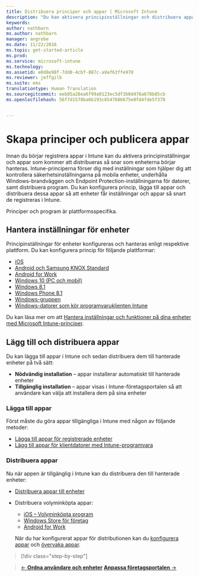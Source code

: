 ```yaml
---
title: Distribuera principer och appar | Microsoft Intune
description: "Du kan aktivera principinställningar och distribuera appar som kommer att tillämpas när enheterna har registrerats till hantering."
keywords: 
author: nathbarn
ms.author: nathbarn
manager: angrobe
ms.date: 11/22/2016
ms.topic: get-started-article
ms.prod: 
ms.service: microsoft-intune
ms.technology: 
ms.assetid: e0d8e98f-7dd8-4cbf-887c-a9af63ffe970
ms.reviewer: jeffgilb
ms.suite: ems
translationtype: Human Translation
ms.sourcegitcommit: eeb85a28ea6f99a0123ec5df3b0d476a678b85cb
ms.openlocfilehash: 56f7d1578ba6b193c6547686675e0fd4fde5f378


---
```


# <a name="create-policies-and-publish-apps"></a>Skapa principer och publicera appar
Innan du börjar registrera appar i Intune kan du aktivera principinställningar och appar som kommer att distribueras så snar som enheterna börjar hanteras. Intune-principerna förser dig med inställningar som hjälper dig att kontrollera säkerhetsinställningarna på mobila enheter, underhålla Windows-brandväggen och Endpoint Protection-inställningarna för datorer, samt distribuera program. Du kan konfigurera princip, lägga till appar och distribuera dessa appar så att enheter får inställningar och appar så snart de registreras i Intune.

Principer och program är plattformsspecifika.

## <a name="manage-device-settings"></a>Hantera inställningar för enheter

 Principinställningar för enheter konfigureras och hanteras enligt respektive plattform. Du kan konfigurera princip för följande plattformar:

- [iOS](https://docs.microsoft.com/intune/deploy-use/ios-policy-settings-in-microsoft-intune)
- [Android och Samsung KNOX Standard](https://docs.microsoft.com/intune/deploy-use/android-policy-settings-in-microsoft-intune)
- [Android for Work](https://docs.microsoft.com/intune/deploy-use/android-for-work-policy-settings-in-microsoft-intune)
- [Windows 10 (PC och mobil)](https://docs.microsoft.com/intune/deploy-use/windows-10-policy-settings-in-microsoft-intune)
- [Windows 8.1](https://docs.microsoft.com/intune/deploy-use/windows-configuration-policy-settings-in-microsoft-intune)
- [Windows Phone 8.1](https://docs.microsoft.com/intune/deploy-use/windows-phone-8-1-policy-settings-in-microsoft-intune)
- [Windows-gruppen](https://docs.microsoft.com/intune/deploy-use/windows-team-configuration-policy-settings-in-microsoft-intune)
- [Windows-datorer som kör programvaruklienten Intune](https://docs.microsoft.com/intune/deploy-use/policies-to-protect-windows-pcs-in-microsoft-intune)

Du kan läsa mer om att [Hantera inställningar och funktioner på dina enheter med Microsoft Intune-principer](https://docs.microsoft.com/intune/deploy-use/manage-settings-and-features-on-your-devices-with-microsoft-intune-policies).

## <a name="add-and-deploy-apps"></a>Lägg till och distribuera appar

Du kan lägga till appar i Intune och sedan distribuera dem till hanterade enheter på två sätt:
- **Nödvändig installation** – appar installerar automatiskt till hanterade enheter
- **Tillgänglig installation** – appar visas i Intune-företagsportalen så att användare kan välja att installera dem på sina enheter

### <a name="add-apps"></a>Lägga till appar

Först måste du göra appar tillgängliga i Intune med någon av följande metoder:
- [Lägga till appar för registrerade enheter](https://docs.microsoft.com/intune/deploy-use/add-apps-for-mobile-devices-in-microsoft-intune)
- [Lägg till appar för klientdatorer med Intune-programvara](https://docs.microsoft.com/intune/deploy-use/add-apps-for-windows-pcs-in-microsoft-intune)

### <a name="deploy-apps"></a>Distribuera appar

Nu när appen är tillgänglig i Intune kan du distribuera den till hanterade enheter:
- [Distribuera appar till enheter](https://docs.microsoft.com/intune/deploy-use/deploy-use/deploy-apps-in-microsoft-intune)
- Distribuera volyminköpta appar:
    - [iOS – Volyminköpta program](https://docs.microsoft.com/intune/deploy-use/manage-ios-apps-you-purchased-through-a-volume-purchase-program-with-microsoft-intune)
    - [Windows Store för företag](https://docs.microsoft.com/intune/deploy-use/manage-apps-you-purchased-from-the-windows-store-for-business-with-microsoft-intune)
    - [Android for Work](https://docs.microsoft.com/en-us/Intune/deploy-use/android-for-work-apps)

    När du har konfigurerat appar för distributionen kan du [konfigurera appar](https://docs.microsoft.com/intune/deploy-use/update-apps-using-microsoft-intune) och [övervaka appar](https://docs.microsoft.com/intune/deploy-use/monitor-apps-in-microsoft-intune).

>[!div class="step-by-step"]

>[&larr; **Ordna användare och enheter**](.\start-with-a-paid-subscription-to-microsoft-intune-step-5.md) [**Anpassa företagsportalen** &rarr;](.\start-with-a-paid-subscription-to-microsoft-intune-step-7.md)  



<!--HONumber=Dec16_HO2-->


